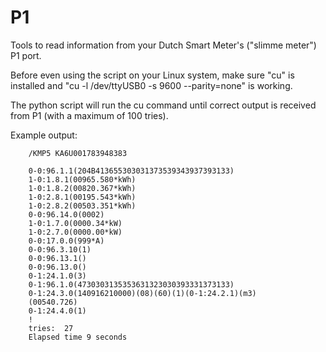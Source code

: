 P1
==

Tools to read information from your Dutch Smart Meter's ("slimme meter") P1 port.

Before even using the script on your Linux system, make sure "cu" is installed and "cu -l /dev/ttyUSB0 -s 9600 --parity=none" is working.

The python script will run the cu command until correct output is received from P1 (with a maximum of 100 tries).



Example output:

        /KMP5 KA6U001783948383
        
        0-0:96.1.1(204B413655303031373539343937393133)
        1-0:1.8.1(00965.580*kWh)
        1-0:1.8.2(00820.367*kWh)
        1-0:2.8.1(00195.543*kWh)
        1-0:2.8.2(00503.351*kWh)
        0-0:96.14.0(0002)
        1-0:1.7.0(0000.34*kW)
        1-0:2.7.0(0000.00*kW)
        0-0:17.0.0(999*A)
        0-0:96.3.10(1)
        0-0:96.13.1()
        0-0:96.13.0()
        0-1:24.1.0(3)
        0-1:96.1.0(4730303135353631323030393331373133)
        0-1:24.3.0(140916210000)(08)(60)(1)(0-1:24.2.1)(m3)
        (00540.726)
        0-1:24.4.0(1)
        !
        tries:  27 
        Elapsed time 9 seconds

